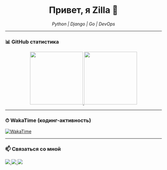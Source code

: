 <h1 align="center">Привет, я Zilla 👋</h1>

<p align="center">
  <em>Python | Django | Go | DevOps</em>
</p>

---

### 📊 GitHub статистика

<div align="center">
  <a href="https://github.com/anuraghazra/github-readme-stats">
    <img height="170px" src="https://github-readme-stats.vercel.app/api?username=zilla998&show_icons=true&theme=tokyonight&count_private=true&hide_rank=false" />
  </a>
  <a href="https://github.com/anuraghazra/github-readme-stats">
    <img height="170px" src="https://github-readme-stats.vercel.app/api/top-langs/?username=zilla998&layout=compact&theme=tokyonight" />
  </a>
</div>

---

### ⏱ WakaTime (кодинг-активность)

[![WakaTime](https://github-readme-stats.vercel.app/api/wakatime?username=@zilla998&theme=tokyonight&layout=compact)](https://wakatime.com/@zilla998)

---

### 📫 Связаться со мной

<p>
  <a href="https://t.me/zilla998">
    <img src="https://img.shields.io/badge/-Telegram-2CA5E0?style=for-the-badge&logo=telegram&logoColor=white" />
  </a>
  <a href="mailto:zilla998@proton.me">
    <img src="https://img.shields.io/badge/-ProtonMail-6D4AFF?style=for-the-badge&logo=protonmail&logoColor=white" />
  </a>
  <a href="https://github.com/zilla998">
    <img src="https://img.shields.io/badge/-GitHub-181717?style=for-the-badge&logo=github&logoColor=white" />
  </a>
</p>

